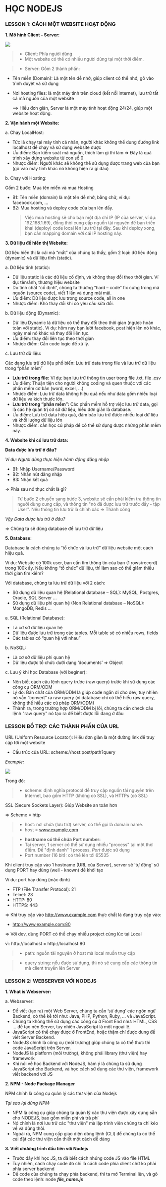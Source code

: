 # HỌC NODEJS

### LESSON 1: CÁCH MỘT WEBSITE HOẠT ĐỘNG

**1. Mô hình Client - Server:**

<img src="./img/client_server.png">

> - Client: Phía người dùng
> - Một website có thể có nhiều người dùng tại một thời điểm.

> - Server: Gồm 2 thành phần:

- Tên miền (Domain): Là một tên dễ nhớ, giúp client có thể nhớ, gõ vào trình duyệt và sử dụng

- Nơi hosting files: là một máy tính trên cloud (kết nối internet), lưu trữ tất cả mã nguồn của một website

  ⟹ Hiểu đơn giản, Server là một máy tính hoạt động 24/24, giúp một website hoạt động.

**2. Vận hành một Website:**

a. Chạy LocalHost:

- Tức là chạy tại máy tính cá nhân, người khác không thể dung đường link localhost để chạy và sử dụng website được
- Ưu điểm: Bạn kiểm soát mã nguồn, thích làm gì thì làm ⇒ Đây là quá trình xây dựng website từ con số 0
- Nhược điểm: Người khác sẽ không thể sử dụng được trang web của bạn (gõ vào máy tính khác nó không hiện ra gì đâu)

b. Chạy với Hosting:

Gồm 2 bước: Mua tên miền và mua Hosting

- B1: Tên miền (domain) là một tên dễ nhớ, bằng chữ, ví dụ: facebook.com, …
- B2: Mua hosting và deploy code của bạn lên đấy.
  > Việc mua hosting sẽ cho bạn một địa chỉ IP (IP của server, ví dụ: 192.168.1.69), đồng thời cung cấp nguồn tài nguyên để bạn triển khai (deploy) code local lên lưu trữ tại đây.
  > Sau khi deploy xong, bạn cần mapping domain với cái IP hosting này.

**3. Dữ liệu để hiển thị Website:**

Dữ liệu hiển thị là cái mà “mắt” của chúng ta thấy, gồm 2 loại: dữ liệu động (dynamic) và dữ liệu tĩnh (static).

a. Dữ liệu tĩnh (static):

- Dữ liệu static là các dữ liệu cố định, và không thay đổi theo thời gian. Ví dụ: tên/ảnh, thương hiệu website
- Do tính chất “cố định”, chúng ta thường “hard – code” fix cứng trong mã nguồn (source code), viết 1 lần và dung mãi mãi.
- Ưu điểm: Dữ liệu được lưu trong source code, all in one
- Nhược điểm: Khó thay đổi khi có yêu cầu sửa đổi.

b. Dữ liệu động (Dynamic):

- Dữ liệu Dynamic là dữ liệu có thể thay đổi theo thời gian (ngược hoàn toàn với static). Ví dụ: hôm nay bạn lướt facebook, post hiện lên nó khác, ngày mai nó khác và thay đổi liên tục.
- Ưu điểm: thay đổi liên tục theo thời gian
- Nhược điểm: Cần code logic để xử lý.

c. Lưu trữ dữ liệu:

Các dạng lưu trữ dữ liệu phổ biến: Lưu trữ data trong file và lưu trữ dữ liệu trong “phần mềm”

- **Lưu trữ trong file:** Ví dụ: bạn lưu trữ thông tin user trong file .txt, file .csv
- Ưu điểm: Thuận tiện cho người không coding và quen thuộc với các phần mềm cơ bản (word, excel, …)
- Nhược điểm: Lưu trữ data không hiệu quả nếu như data gồm nhiều loại dữ liệu và kích thước lớn.
- **Lưu trữ trong “phần mềm”:** Các phần mềm hỗ trợ việc lưu trữ data, gọi là các hệ quản trị cơ sở dữ liệu, hiểu đơn giản là database.
- Ưu điểm: Lưu trữ data hiệu quả, đảm bảo lưu trữ được nhiều loại dữ liệu và khối lượng dữ liệu lớn
- Nhược điểm: cần học cú pháp để có thể sử dụng được những phần mềm này.

**4. Website khi có lưu trữ data:**

**Data được lưu trữ ở đâu?**

_Ví dụ: Người dùng thực hiện hành động đăng nhập_

- B1: Nhập Username/Password
- B2: Nhấn nút đăng nhập
- B3: Nhận kết quả

=> Phía sau nó thực chất là gì?

> Từ bước 2 chuyển sang bước 3, website sẽ cần phải kiểm tra thông tin người dùng cung cấp, và thông tin "nó đã được lưu trữ trước đấy - tập User". Nếu thông tin lưu trữ là chính xác => Thành công

_Vậy Data được lưu trữ ở đâu?_

=> Chúng ta sẽ dùng database để lưu trữ dữ liệu

**5. Database:**

Database là cách chúng ta “tổ chức và lưu trữ” dữ liệu website một cách hiệu quả.

Ví dụ: Website có 100k user, bạn cần tìm thông tin của bạn (1 rows/record) trong 100k ấy. Nếu không “tổ chức” dữ liệu, thì làm sao có thể giảm thiểu thời gian tìm kiếm?

Với database, chúng ta lưu trữ dữ liệu với 2 cách:

- Sử dụng dữ liệu quan hệ (Relational database – SQL): MySQL, Postgres, Oracle, SQL Server …
- Sử dụng dữ liệu phi quan hệ (Non Relational database – NoSQL): MongoDB, Redis …

a. SQL (Relational Database):

- Là cơ sở dữ liệu quan hệ
- Dữ liệu được lưu trữ trong các tables. Mỗi table sẽ có nhiều rows, fields
- Các tables có “quan hệ với nhau”

b. NoSQL:

- Là cơ sở dữ liệu phi quan hệ
- Dữ liệu được tổ chức dưới dạng ‘documents’ => Object

c. Lưu ý khi học Database (với beginer):

- Nên biết cách câu lệnh query trước (raw query) trước khi sử dụng các công cụ ORM/ODM
- Lý do: Bản chất của ORM/ODM là giúp code ngắn đi cho dev, tuy nhiên nó vẫn “convert” ra raw query (vì database chỉ có thể hiểu raw query, không thể hiểu các cú pháp ORM/ODM)
- Thành ra, trong trường hợp ORM/ODM bị lỗi, chúng ta cần check câu lệnh "raw query" nó tạo ra để biết được lỗi đang ở đâu

### LESSON BỔ TRỢ: CÁC THÀNH PHẦN CỦA URL

URL (Uniform Resource Locator): Hiểu đơn giản là một đường link để truy cập tới một website

- Cấu trúc của URL: scheme://host:post/path?query

_Example:_

<img src="./img/url_example.png">

Trong đó:

> - scheme: định nghĩa protocol để truy cập nguồn tài nguyên trên Internet, bao gồm HTTP (không có SSL), và HTTPs (có SSL)

SSL (Secure Sockets Layer): Giúp Website an toàn hơn

=> Scheme = http

> - host: nơi chứa (lưu trữ) server, có thể gọi là domain name.
> - host = www.example.com

> - **hostname có thể chứa Port number:**
> - Tại server, 1 server có thể sử dụng nhiều "process" tại một thời điểm. Để "định danh" 1 process, _Port_ được sử dụng
> - Port number (16 bit): có thể lên tới 65535

Khi client truy cập vào 1 hostname (URL của Server), server sẽ 'tự động' sử dụng PORT hay dùng (well - known) để khởi tạo

Ví dụ: port hay dùng (mặc định)

- FTP (File Transfer Protocol): 21
- Telnet: 23
- HTTP: 80
- HTTPS: 443

=> Khi truy cập vào http://www.example.com thực chất là đang truy cập vào:

- http://www.example.com:80

=> Với dev, dùng PORT có thể chạy nhiều project cùng lúc tại Local

vì: http://localhost = http://localhost:80

> - path: nguồn tài nguyên ở host mà local muốn truy cập

> - query string: nếu được sử dụng, thì nó sẽ cung cấp các thông tin mà client truyền lên Server

### LESSON 2: WEBSERVER VỚI NODEJS

**1. What is Webserver:**

a. Webserver:

- Để viết (tạo ra) một Web Server, chúng ta cần ‘sử dụng’ các ngôn ngữ Backend, có thể kể tới như: Java, PHP, Python, Ruby, … và JavaScript.
- Chúng ta không thể sử dụng các công cụ ở Front End như: HTML, CSS … để tạo nên Server, tuy nhiên JavaScript là một ngoại lệ.
- JavaScript có thể chạy được ở FrontEnd, hoặc thậm chí được dung để viết Server Backend.
- NodeJS chính là công cụ (môi trường) giúp chúng ta có thể thực thi code JavaScript trên Server.
- NodeJS là platform (môi trường), không phải library (thư viện) hay framework
- Khi nói về học Backend với NodeJS, hàm ý là chúng ta sử dụng JavaScript cho Backend, và học cách sử dụng các thư viện, framework viết backend với JS

**2. NPM - Node Package Manager**

NPM chính là công cụ quản lý các thư viện của Nodejs

_Tại sao lại dùng NPM:_

- NPM là công cụ giúp chúng ta quản lý các thư viện được xây dựng sẵn cho NODEJS, bao gồm miễn phí và trả phí
- Nó chính là nơi lưu trữ các "thư viện" mà lập trình viên chúng ta chỉ kéo về và dùng thôi.
- Ngoài ra, NPM cung cấp giao diện dòng lệnh (CLI) để chúng ta có thể cài đặt các thư viện cần thiết một cách dễ dàng

**3. Viết chương trình đầu tiên với Nodejs**

- Trước đây khi học JS, ta đã biết cách nhúng code JS vào file HTML
- Tuy nhiên, cách chạy code đó chỉ là cách code phía client chứ ko phải phía server backend
- Để code của chúng ta chạy phía backend, thì ta mở Terminal lên, và gõ code theo lệnh: node **_file_name.js_**
